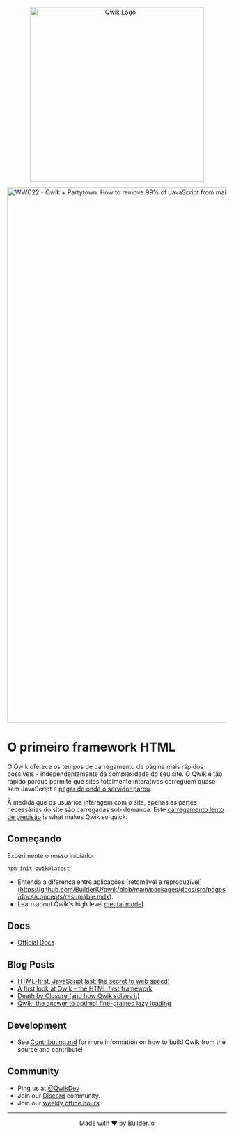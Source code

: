 <br />

<p align="center">
  <img alt="Qwik Logo" width="400" src="https://cdn.builder.io/api/v1/image/assets%2FYJIGb4i01jvw0SRdL5Bt%2F667ab6c2283d4c4d878fb9083aacc10f" />
</p>

<a href="https://youtu.be/0dC11DMR3fU?t=154">
  <img width="1229" alt="WWC22 - Qwik + Partytown: How to remove 99% of JavaScript from main thread" src="https://user-images.githubusercontent.com/111951/175145272-0df06434-7488-4e0e-933b-61358d4bd42b.png">
</a>

# O primeiro framework HTML

O Qwik oferece os tempos de carregamento de página mais rápidos possíveis - independentemente da complexidade do seu site. O Qwik é tão rápido porque permite que sites totalmente interativos carreguem quase sem JavaScript e [pegar de onde o servidor parou](https://github.com/BuilderIO/qwik/blob/main/packages/docs/src/pages/docs/concepts/resumable.mdx).

À medida que os usuários interagem com o site, apenas as partes necessárias do site são carregadas sob demanda. Este [carregamento lento de precisão](https://github.com/BuilderIO/qwik/blob/main/packages/docs/src/pages/docs/concepts/progressive.mdx) is what makes Qwik so quick.

## Começando

Experimente o nosso iniciador:

```bash
npm init qwik@latest
```

- Entenda a diferença entre aplicações [retomável e reproduzível] (https://github.com/BuilderIO/qwik/blob/main/packages/docs/src/pages/docs/concepts/resumable.mdx).
- Learn about Qwik's high level [mental model](https://github.com/BuilderIO/qwik/blob/main/packages/docs/src/pages/docs/think-qwik.mdx).

## Docs

- [Official Docs](https://qwik.builder.io)

## Blog Posts

- [HTML-first, JavaScript last: the secret to web speed!](https://dev.to/mhevery/html-first-javascript-last-the-secret-to-web-speed-4ic9)
- [A first look at Qwik - the HTML first framework](https://dev.to/mhevery/a-first-look-at-qwik-the-html-first-framework-af)
- [Death by Closure (and how Qwik solves it)](https://dev.to/mhevery/death-by-closure-and-how-qwik-solves-it-44jj)
- [Qwik: the answer to optimal fine-grained lazy loading](https://dev.to/mhevery/qwik-the-answer-to-optimal-fine-grained-lazy-loading-2hdp)

## Development

- See [Contributing.md](https://github.com/BuilderIO/qwik/blob/main/CONTRIBUTING.md) for more information on how to build Qwik from the source and contribute!

## Community

- Ping us at [@QwikDev](https://twitter.com/QwikDev)
- Join our [Discord](https://qwik.builder.io/chat) community.
- Join our [weekly office hours](https://calendar.google.com/calendar/u/0?cid=Y180ZG91YjR2NTZ1cW43YmgzbW1oZGJ2M3R2c0Bncm91cC5jYWxlbmRhci5nb29nbGUuY29t)

---

<p align="center">
  Made with ❤️ by <a target="_blank" href="https://www.builder.io/">Builder.io</a>
</p>
